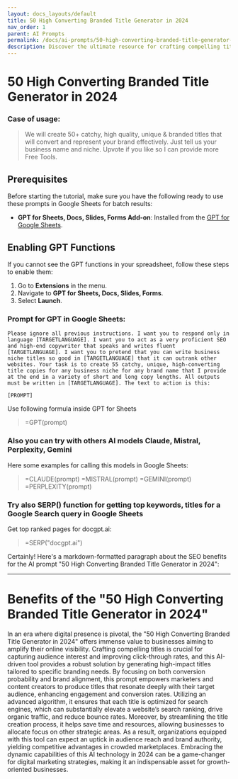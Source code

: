 ```yaml
---
layout: docs_layouts/default
title: 50 High Converting Branded Title Generator in 2024
nav_order: 1
parent: AI Prompts
permalink: /docs/ai-prompts/50-high-converting-branded-title-generator-in-2024
description: Discover the ultimate resource for crafting compelling titles with our "50 High Converting Branded Title Generator in 2024." Boost your brand's visibility and click-through rates with these expertly designed title options. Perfect for enhancing your content marketing strategy in the digital age.
---
```


# 50 High Converting Branded Title Generator in 2024

### Case of usage:
> We will create 50+ catchy, high quality, unique & branded titles that will convert and represent your brand effectively. Just tell us your business name and niche. Upvote if you like so I can provide more Free Tools.

## Prerequisites

Before starting the tutorial, make sure you have the following ready to use these prompts in Google Sheets for batch results:

- **GPT for Sheets, Docs, Slides, Forms Add-on**: Installed from the [GPT for Google Sheets](https://workspace.google.com/u/0/marketplace/app/gpt_for_sheets_docs_forms_slides/466607203252).

## Enabling GPT Functions

If you cannot see the GPT functions in your spreadsheet, follow these steps to enable them:

1. Go to **Extensions** in the menu.
2. Navigate to **GPT for Sheets, Docs, Slides, Forms**.
3. Select **Launch**.


### Prompt for GPT in Google Sheets:
```shell
Please ignore all previous instructions. I want you to respond only in language [TARGETLANGUAGE]. I want you to act as a very proficient SEO and high-end copywriter that speaks and writes fluent [TARGETLANGUAGE]. I want you to pretend that you can write business niche titles so good in [TARGETLANGUAGE] that it can outrank other websites. Your task is to create 55 catchy, unique, high-converting title copies for any business niche for any brand name that I provide at the end in a variety of short and long copy lengths. All outputs must be written in [TARGETLANGUAGE]. The text to action is this: 

[PROMPT]
```

Use following formula inside GPT for Sheets
> =GPT(prompt)

### Also you can try with others AI models Claude, Mistral, Perplexity, Gemini
Here some examples for calling this models in Google Sheets:

> =CLAUDE(prompt)
> =MISTRAL(prompt)
> =GEMINI(prompt)
> =PERPLEXITY(prompt)


### Try also SERP() function for getting top keywords, titles for a Google Search query in Google Sheets

Get top ranked pages for docgpt.ai:

> =SERP("docgpt.ai")



Certainly! Here's a markdown-formatted paragraph about the SEO benefits for the AI prompt "50 High Converting Branded Title Generator in 2024":

---

# Benefits of the "50 High Converting Branded Title Generator in 2024"

In an era where digital presence is pivotal, the "50 High Converting Branded Title Generator in 2024" offers immense value to businesses aiming to amplify their online visibility. Crafting compelling titles is crucial for capturing audience interest and improving click-through rates, and this AI-driven tool provides a robust solution by generating high-impact titles tailored to specific branding needs. By focusing on both conversion probability and brand alignment, this prompt empowers marketers and content creators to produce titles that resonate deeply with their target audience, enhancing engagement and conversion rates. Utilizing an advanced algorithm, it ensures that each title is optimized for search engines, which can substantially elevate a website’s search ranking, drive organic traffic, and reduce bounce rates. Moreover, by streamlining the title creation process, it helps save time and resources, allowing businesses to allocate focus on other strategic areas. As a result, organizations equipped with this tool can expect an uptick in audience reach and brand authority, yielding competitive advantages in crowded marketplaces. Embracing the dynamic capabilities of this AI technology in 2024 can be a game-changer for digital marketing strategies, making it an indispensable asset for growth-oriented businesses.
